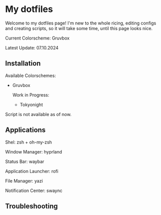 # My dotfiles
Welcome to my dotfiles page! I'm new to the whole ricing, editing configs and creating scripts, so it will take some time, until this page looks nice.


Current Colorscheme: Gruvbox

Latest Update: 07.10.2024

## Installation
Available Colorschemes:
- Gruvbox

  Work in Progress:
  - Tokyonight
 
Script is not available as of now.

## Applications
Shel: zsh + oh-my-zsh

Window Manager: hyprland

Status Bar: waybar

Application Launcher: rofi

File Manager: yazi

Notification Center: swaync

## Troubleshooting
